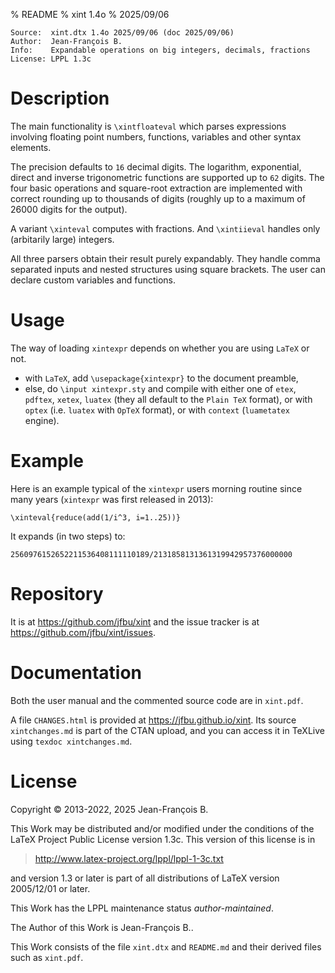 % README
% xint 1.4o
% 2025/09/06

    Source:  xint.dtx 1.4o 2025/09/06 (doc 2025/09/06)
    Author:  Jean-François B.
    Info:    Expandable operations on big integers, decimals, fractions
    License: LPPL 1.3c


Description
===========

The main functionality is `\xintfloateval` which parses expressions
involving floating point numbers, functions, variables and other syntax
elements.

The precision defaults to `16` decimal digits.  The logarithm,
exponential, direct and inverse trigonometric functions are supported up
to `62` digits.  The four basic operations and square-root extraction
are implemented with correct rounding up to thousands of digits (roughly
up to a maximum of 26000 digits for the output).

A variant `\xinteval` computes with fractions.  And `\xintiieval`
handles only (arbitarily large) integers.

All three parsers obtain their result purely expandably.  They handle
comma separated inputs and nested structures using square brackets.  The
user can declare custom variables and functions.

Usage
=====

The way of loading `xintexpr` depends on whether you are using
`LaTeX` or not.

- with `LaTeX`, add `\usepackage{xintexpr}` to the document preamble,
- else, do `\input xintexpr.sty` and compile with either one of `etex`,
  `pdftex`, `xetex`, `luatex` (they all default to the `Plain TeX`
  format), or with `optex` (i.e. `luatex` with `OpTeX` format),
  or with `context` (`luametatex` engine).

Example
=======

Here is an example typical of the `xintexpr` users morning routine since
many years (`xintexpr` was first released in 2013):

    \xinteval{reduce(add(1/i^3, i=1..25))}

It expands (in two steps) to:

    2560976152652211536408111110189/2131858131361319942957376000000

Repository
==========

It is at https://github.com/jfbu/xint and the issue tracker
is at https://github.com/jfbu/xint/issues.

Documentation
=============

Both the user manual and the commented source code are in `xint.pdf`.

A file `CHANGES.html` is provided at https://jfbu.github.io/xint.  Its
source `xintchanges.md` is part of the CTAN upload, and you
can access it in TeXLive using `texdoc xintchanges.md`.

License
=======

Copyright © 2013-2022, 2025 Jean-François B.

This Work may be distributed and/or modified under the
conditions of the LaTeX Project Public License version 1.3c.
This version of this license is in

> <http://www.latex-project.org/lppl/lppl-1-3c.txt>

and version 1.3 or later is part of all distributions of
LaTeX version 2005/12/01 or later.

This Work has the LPPL maintenance status *author-maintained*.

The Author of this Work is Jean-François B..

This Work consists of the file `xint.dtx` and `README.md` and their
derived files such as `xint.pdf`.
